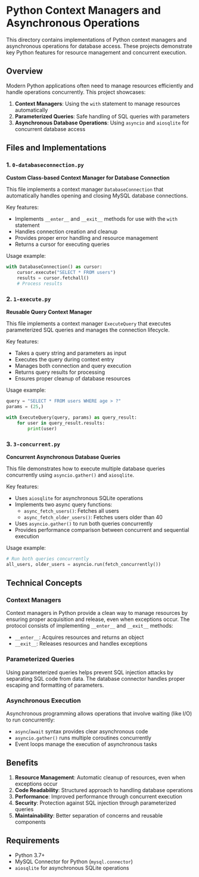 # Python Context Managers and Asynchronous Operations

This directory contains implementations of Python context managers and asynchronous operations for database access. These projects demonstrate key Python features for resource management and concurrent execution.

## Overview

Modern Python applications often need to manage resources efficiently and handle operations concurrently. This project showcases:

1. **Context Managers**: Using the `with` statement to manage resources automatically
2. **Parameterized Queries**: Safe handling of SQL queries with parameters
3. **Asynchronous Database Operations**: Using `asyncio` and `aiosqlite` for concurrent database access

## Files and Implementations

### 1. `0-databaseconnection.py`

**Custom Class-based Context Manager for Database Connection**

This file implements a context manager `DatabaseConnection` that automatically handles opening and closing MySQL database connections.

Key features:

- Implements `__enter__` and `__exit__` methods for use with the `with` statement
- Handles connection creation and cleanup
- Provides proper error handling and resource management
- Returns a cursor for executing queries

Usage example:

```python
with DatabaseConnection() as cursor:
    cursor.execute("SELECT * FROM users")
    results = cursor.fetchall()
    # Process results
```

### 2. `1-execute.py`

**Reusable Query Context Manager**

This file implements a context manager `ExecuteQuery` that executes parameterized SQL queries and manages the connection lifecycle.

Key features:

- Takes a query string and parameters as input
- Executes the query during context entry
- Manages both connection and query execution
- Returns query results for processing
- Ensures proper cleanup of database resources

Usage example:

```python
query = "SELECT * FROM users WHERE age > ?"
params = (25,)

with ExecuteQuery(query, params) as query_result:
    for user in query_result.results:
        print(user)
```

### 3. `3-concurrent.py`

**Concurrent Asynchronous Database Queries**

This file demonstrates how to execute multiple database queries concurrently using `asyncio.gather()` and `aiosqlite`.

Key features:

- Uses `aiosqlite` for asynchronous SQLite operations
- Implements two async query functions:
  - `async_fetch_users()`: Fetches all users
  - `async_fetch_older_users()`: Fetches users older than 40
- Uses `asyncio.gather()` to run both queries concurrently
- Provides performance comparison between concurrent and sequential execution

Usage example:

```python
# Run both queries concurrently
all_users, older_users = asyncio.run(fetch_concurrently())
```

## Technical Concepts

### Context Managers

Context managers in Python provide a clean way to manage resources by ensuring proper acquisition and release, even when exceptions occur. The protocol consists of implementing `__enter__` and `__exit__` methods:

- `__enter__`: Acquires resources and returns an object
- `__exit__`: Releases resources and handles exceptions

### Parameterized Queries

Using parameterized queries helps prevent SQL injection attacks by separating SQL code from data. The database connector handles proper escaping and formatting of parameters.

### Asynchronous Execution

Asynchronous programming allows operations that involve waiting (like I/O) to run concurrently:

- `async`/`await` syntax provides clear asynchronous code
- `asyncio.gather()` runs multiple coroutines concurrently
- Event loops manage the execution of asynchronous tasks

## Benefits

1. **Resource Management**: Automatic cleanup of resources, even when exceptions occur
2. **Code Readability**: Structured approach to handling database operations
3. **Performance**: Improved performance through concurrent execution
4. **Security**: Protection against SQL injection through parameterized queries
5. **Maintainability**: Better separation of concerns and reusable components

## Requirements

- Python 3.7+
- MySQL Connector for Python (`mysql.connector`)
- `aiosqlite` for asynchronous SQLite operations
